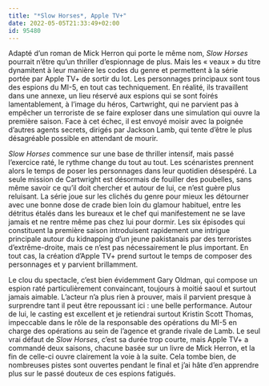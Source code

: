 ```yaml
---
title: "*Slow Horses*, Apple TV+"
date: 2022-05-05T21:33:49+02:00
id: 95480 
---
```


Adapté d’un roman de Mick Herron qui porte le même nom, *Slow Horses* pourrait n’être qu’un thriller d’espionnage de plus. Mais les « veaux » du titre dynamitent à leur manière les codes du genre et permettent à la série portée par Apple TV+ de sortir du lot. Les personnages principaux sont tous des espions du MI-5, en tout cas techniquement. En réalité, ils travaillent dans une annexe, un lieu réservé aux espions qui se sont foirés lamentablement, à l’image du héros, Cartwright, qui ne parvient pas à empêcher un terroriste de se faire exploser dans une simulation qui ouvre la première saison. Face à cet échec, il est envoyé moisir avec la poignée d’autres agents secrets, dirigés par Jackson Lamb, qui tente d’être le plus désagréable possible en attendant de mourir. 

*Slow Horses* commence sur une base de thriller intensif, mais passé l’exercice raté, le rythme change du tout au tout. Les scénaristes prennent alors le temps de poser les personnages dans leur quotidien désespéré. La seule mission de Cartwright est désormais de fouiller des poubelles, sans même savoir ce qu’il doit chercher et autour de lui, ce n’est guère plus reluisant. La série joue sur les clichés du genre pour mieux les détourner avec une bonne dose de crade bien loin du glamour habituel, entre les détritus étalés dans les bureaux et le chef qui manifestement ne se lave jamais et ne rentre même pas chez lui pour dormir. Les six épisodes qui constituent la première saison introduisent rapidement une intrigue principale autour du kidnapping d’un jeune pakistanais par des terroristes d’extrême-droite, mais ce n’est pas nécessairement le plus important. En tout cas, la création d’Apple TV+ prend surtout le temps de composer des personnages et y parvient brillamment. 

Le clou du spectacle, c’est bien évidemment Gary Oldman, qui compose un espion raté particulièrement convaincant, toujours à moitié saoul et surtout jamais aimable. L’acteur n’a plus rien à prouver, mais il parvient presque à surprendre tant il peut être repoussant ici : une belle performance. Autour de lui, le casting est excellent et je retiendrai surtout Kristin Scott Thomas, impeccable dans le rôle de la responsable des opérations du MI-5 en charge des opérations au sein de l’agence et grande rivale de Lamb. Le seul vrai défaut de *Slow Horses*, c’est sa durée trop courte, mais Apple TV+ a commandé deux saisons, chacune basée sur un livre de Mick Herron, et la fin de celle-ci ouvre clairement la voie à la suite. Cela tombe bien, de nombreuses pistes sont ouvertes pendant le final et j’ai hâte d’en apprendre plus sur le passé douteux de ces espions fatigués. 
